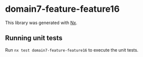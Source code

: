 # domain7-feature-feature16

This library was generated with [Nx](https://nx.dev).

## Running unit tests

Run `nx test domain7-feature-feature16` to execute the unit tests.

